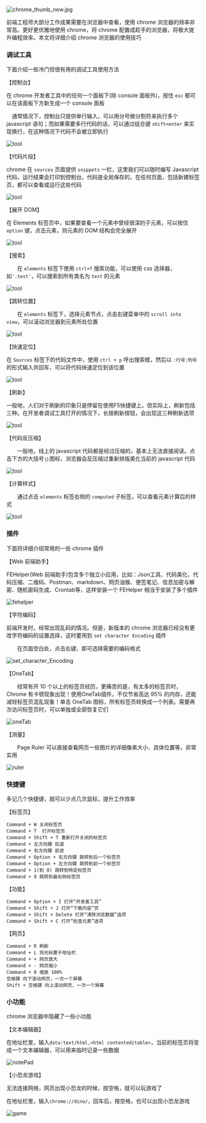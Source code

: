 ![chrome_thumb_new.jpg](https://pic.xiaohuochai.site/blog/chrome/chrome_thumb_new.jpg)

前端工程师大部分工作成果需要在浏览器中查看，使用 chrome 浏览器的频率非常高。更好更优雅地使用 chrome，将 chrome 配置成趁手的浏览器，将极大提升编程效率。本文将详细介绍 chrome 浏览器的使用技巧


### 调试工具

下面介绍一些冷门但很有用的调试工具使用方法

【控制台】

在 chrome 开发者工具中的任何一个面板下(除 console 面板外)，按住 `esc` 都可以在该面板下方新生成一个 console 面板

 通常情况下，控制台只提供单行输入，可以用分号做分割符来执行多个 javascript 语句；而如果需要多行代码的话，可以通过组合键 `shift+enter` 来实现换行，在这种情况下代码不会被立即执行

![tool](https://pic.xiaohuochai.site/blog/chrome/chrome_tool4.png)

【代码片段】


chrome 在 `sources` 页面提供 `snippets` 一栏，这里我们可以随时编写 Javascript 代码，运行结果会打印到控制台。代码是全局保存的，在任何页面，包括新建标签页，都可以查看或运行这些代码

![tool](https://pic.xiaohuochai.site/blog/chrome/chrome_tool7.png)

【展开 DOM】

在 Elements 标签页中，如果要查看一个元素中曾经很深的子元素，可以按住 `option` 键，点击元素，则元素的 DOM 结构会完全展开

![tool](https://pic.xiaohuochai.site/blog/chrome/chrome_tool8.gif)

【搜索】

  在 `elements` 标签下使用 `ctrl+f` 搜索功能，可以使用 css 选择器，如`'.test'`，可以搜索到所有类名为 `test` 的元素
  
![tool](https://pic.xiaohuochai.site/blog/chrome/chrome_tool5.png)


【跳转位置】

  在 `elements` 标签下，选择元素节点，点击右键菜单中的 `scroll into view`，可以滚动浏览器到元素所处位置
  
![tool](https://pic.xiaohuochai.site/blog/chrome/chrome_tool6.png)

【快速定位】

 在 `Sources` 标签下的代码文件中，使用 `ctrl + p` 呼出搜索框，然后以 `:行号:列号` 的形式输入并回车，可以将代码快速定位到该位置
 
 ![tool](https://pic.xiaohuochai.site/blog/chrome/chrome_tool9.png)
  
【刷新】

一般地，人们对于刷新的印象只是停留在使用F5快捷键上。但实际上，刷新包括三种。在开发者调试工具打开的情况下，长按刷新按钮，会出现这三种刷新选项

![tool](https://pic.xiaohuochai.site/blog/chrome/chrome_tool1.png)

【代码反压缩】

  一般地，线上的 javascript 代码都是经过压缩的，基本上无法直接阅读。点击下方的大括号`｛｝`图标，浏览器会反压缩过重新排版美化当前的 javascript 代码
  
![tool](https://pic.xiaohuochai.site/blog/chrome/chrome_tool2.gif)


【计算样式】

  通过点击 `elements` 标签右侧的 `computed` 子标签，可以查看元素计算后的样式
  
![tool](https://pic.xiaohuochai.site/blog/chrome/chrome_tool3.png)



### 插件

下面将详细介绍常用的一些 chrome 插件

【Web 前端助手】

FEHelper(Web 前端助手)包含多个独立小应用，比如：Json工具、代码美化、代码压缩、二维码、Postman、markdown、网页油猴、便签笔记、信息加密与解密、随机密码生成、Crontab等，这样安装一个 FEHelper 相当于安装了多个插件

![fehelper](https://pic.xiaohuochai.site/blog/chrome/chrome_tool10.jpg)

【字符编码】

前端开发时，经常出现乱码的情况。但是，新版本的 chrome 浏览器已经没有更改字符编码的设置选择，这时要用到 `set character Encoding` 插件

　　在页面空白处，点击右键，即可选择需要的编码格式
  

![set_character_Encoding](https://pic.xiaohuochai.site/blog/chromePlug8.png)




【OneTab】

　　经常有开 10 个以上的标签页经历，更痛苦的是，有太多的标签页时，Chrome 有卡顿现象出现！使用OneTab插件，不仅节省高达 95% 的内存，还能减轻标签页混乱现象！单击 OneTab 图标，所有标签页转换成一个列表。需要再次访问标签页时，可以单独或全部恢复它们

![oneTab](https://pic.xiaohuochai.site/blog/chrome/chrome_oneTab.jpg)
 

【测量】

　　Page Ruler 可以直接查看网页一些图片的详细像素大小、具体位置等，非常实用
  
![ruler](https://pic.xiaohuochai.site/blog/chromePlug6.png)
 

### 快捷键

多记几个快捷键，就可以少点几次鼠标，提升工作效率

【标签页】
```
Command + W 关闭标签页
Command + T  打开标签页
Command + Shift + T 重新打开关闭的标签页
Command + 左方向键 后退
Command + 右方向键 前进
Command + Option + 右方向键 跳转到后一个标签页
Command + Option + 左方向键 跳转到前一个标签页
Command + 1(到 8) 跳转到特定标签页
Command + 9 跳转到最右侧标签页
```

【功能】
```
Command + Option + I 打开“开发者工具”
Command + Shift + J 打开“下载内容”页
Command + Shift + Delete 打开“清除浏览数据”选项
Command + Shift + C 打开“检查元素”选项
```

【网页】
```
Command + R 刷新
Command + L 将光标置于地址栏
Command + + 网页放大
Command + - 网页缩小
Command + 0 缩放 100%
空格键 向下滚动网页，一次一个屏幕
Shift + 空格键 向上滚动网页，一次一个屏幕
```


### 小功能

chrome 浏览器中隐藏了一些小功能

【文本编辑器】

在地址栏里，输入`data:text/html,<html contenteditable>`，当前的标签页将变成一个文本编辑器，可以用来临时记录一些数据

![notePad](https://pic.xiaohuochai.site/blog/chrome/chrome_notepad.png)

【小恐龙游戏】

无法连接网络，网页出现小恐龙的时候，按空格，就可以玩游戏了

在地址栏里，输入`chrome://dino/`，回车后，按空格，也可以出现小恐龙游戏

![game](https://pic.xiaohuochai.site/blog/chrome/chrome_game.gif)